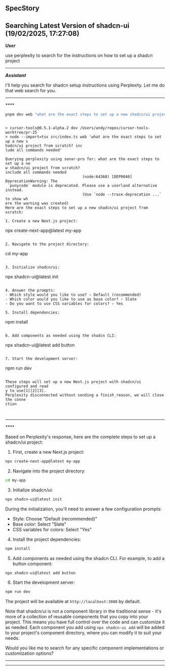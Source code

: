 ## SpecStory

## Searching Latest Version of shadcn-ui (19/02/2025, 17:27:08)

_**User**_

use perplexity to search for the instructions on how to set up a shadcn project

---

_**Assistant**_

I'll help you search for shadcn setup instructions using Perplexity. Let me do that web search for you.

---

_****_

```bash
pnpm dev web "what are the exact steps to set up a new shadcn/ui project from scratch? include all commands needed"
```

```

> cursor-tools@0.5.1-alpha.2 dev /Users/andy/repos/cursor-tools-worktree/pr-25
> node --import=tsx src/index.ts web 'what are the exact steps to set up a new s
hadcn/ui project from scratch? inc
lude all commands needed'
                                  
Querying perplexity using sonar-pro for: what are the exact steps to set up a ne
w shadcn/ui project from scratch? 
include all commands needed
                                  (node:64368) [DEP0040] DeprecationWarning: The
 `punycode` module is deprecated. Please use a userland alternative 
instead.
                                  (Use `node --trace-deprecation ...` to show wh
ere the warning was created)
Here are the exact steps to set up a new shadcn/ui project from scratch:

1. Create a new Next.js project:
```
npx create-next-app@latest my-app
```

2. Navigate to the project directory:
```
cd my-app
```

3. Initialize shadcn/ui:
```
npx shadcn-ui@latest init
```

4. Answer the prompts:
- Which style would you like to use? › Default (recommended)
- Which color would you like to use as base color? › Slate
- Do you want to use CSS variables for colors? › Yes

5. Install dependencies:
```
npm install
```

6. Add components as needed using the shadcn CLI:
```
npx shadcn-ui@latest add button
```

7. Start the development server:
```
npm run dev
```

These steps will set up a new Next.js project with shadcn/ui configured and read
y to use[1][2][3].
Perplexity disconnected without sending a finish_reason, we will close the conne
ction



```

---

_****_



Based on Perplexity's response, here are the complete steps to set up a shadcn/ui project:

1. First, create a new Next.js project:
```bash
npx create-next-app@latest my-app
```

2. Navigate into the project directory:
```bash
cd my-app
```

3. Initialize shadcn/ui:
```bash
npx shadcn-ui@latest init
```

During the initialization, you'll need to answer a few configuration prompts:
- Style: Choose "Default (recommended)"
- Base color: Select "Slate"
- CSS variables for colors: Select "Yes"

4. Install the project dependencies:
```bash
npm install
```

5. Add components as needed using the shadcn CLI. For example, to add a button component:
```bash
npx shadcn-ui@latest add button
```

6. Start the development server:
```bash
npm run dev
```

The project will be available at `http://localhost:3000` by default.

Note that shadcn/ui is not a component library in the traditional sense - it's more of a collection of reusable components that you copy into your project. This means you have full control over the code and can customize it as needed. Each component you add using `npx shadcn-ui add` will be added to your project's component directory, where you can modify it to suit your needs.

Would you like me to search for any specific component implementations or customization options?

---



---


